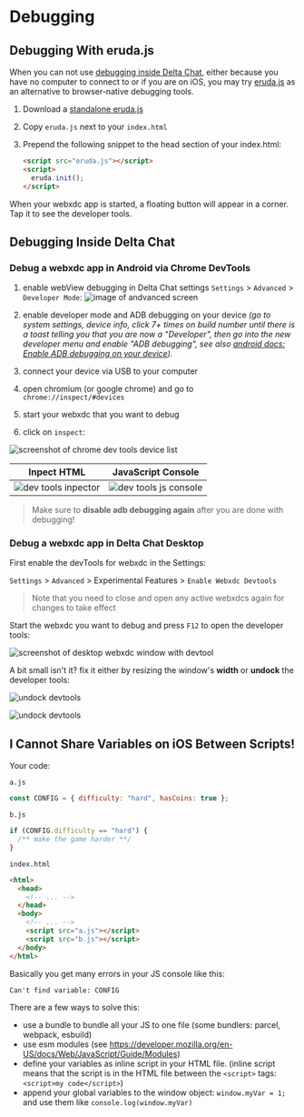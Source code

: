
# Debugging

## Debugging With eruda.js

When you can not use [debugging inside Delta Chat](#debugging-inside-delta-chat), 
either because you have no computer to connect to or if you are on iOS, 
you may try [eruda.js](https://github.com/liriliri/eruda) 
as an alternative to browser-native debugging tools.

1. Download a [standalone eruda.js](https://cdn.jsdelivr.net/npm/eruda)

1. Copy `eruda.js` next to your `index.html` 

1. Prepend the following snippet to the head section of your index.html: 

    ```html
    <script src="eruda.js"></script>
    <script>
      eruda.init();
    </script>
    ```

When your webxdc app is started, 
a floating button will appear in a corner. 
Tap it to see the developer tools.

## Debugging Inside Delta Chat

### Debug a webxdc app in Android via Chrome DevTools

1. enable webView debugging in Delta Chat settings 
   `Settings` > `Advanced` > `Developer Mode`: 
   <img alt="image of andvanced screen" src="images/android_remote_debug_enable.png" style="max-height:40vh" />

1. enable developer mode and ADB debugging on your device 
   _(go to system settings, device info, click 7+ times on build number 
   until there is a toast telling you that you are now a "Developer", 
   then go into the new developer menu and enable "ADB debugging", 
   see also [android docs: Enable ADB debugging on your device](https://developer.android.com/studio/command-line/adb#Enabling))._

1. connect your device via USB to your computer

1. open chromium (or google chrome) and go to `chrome://inspect/#devices`

1. start your webxdc that you want to debug

1. click on `inspect`:

<p>
<img
src="images/android_remote_debug_list.png"
alt="screenshot of chrome dev tools device list"
style="max-height:40vh"
/>
</p>

| Inpect HTML                                                      | JavaScript Console                                               |
| ---------------------------------------------------------------- | ---------------------------------------------------------------- |
| ![dev tools inpector](images/android_remote_debug_inspector.png) | ![dev tools js console](images/android_remote_debug_console.png) |

> Make sure to **disable adb debugging again** after you are done with debugging!


### Debug a webxdc app in Delta Chat Desktop

First enable the devTools for webxdc in the Settings:

  `Settings` > `Advanced` > Experimental Features > `Enable Webxdc Devtools`

> Note that you need to close and open any active webxdcs again for changes to take effect

Start the webxdc you want to debug and press `F12` to open the developer tools:

<p>
<img
src="images/desktop_debug_open.png"
alt="screenshot of desktop webxdc window with devtool"
style="max-height:40vh"
/>
</p>

A bit small isn't it? fix it either by resizing the window's **width** or **undock** the developer tools:

<p>
<img
src="images/desktop_debug_undock.png"
alt="undock devtools"
style="max-height:40vh"
/>
</p>

<p>
<img
src="images/desktop_debug_extra_window.png"
alt="undock devtools"
style="max-height:40vh"
/>
</p>

## I Cannot Share Variables on iOS Between Scripts!

Your code:

`a.js`

```js
const CONFIG = { difficulty: "hard", hasCoins: true };
```

`b.js`

```js
if (CONFIG.difficulty == "hard") {
  /** make the game harder **/
}
```

`index.html`

```html
<html>
  <head>
    <!-- ... -->
  </head>
  <body>
    <!-- ... -->
    <script src="a.js"></script>
    <script src="b.js"></script>
  </body>
</html>
```

Basically you get many errors in your JS console like this:

```
Can't find variable: CONFIG
```

There are a few ways to solve this:

- use a bundle to bundle all your JS to one file (some bundlers: parcel, webpack, esbuild)
- use esm modules (see <https://developer.mozilla.org/en-US/docs/Web/JavaScript/Guide/Modules>)
- define your variables as inline script in your HTML file. (inline script means that the script is in the HTML file between the `<script>` tags: `<script>my code</script>`)
- append your global variables to the window object: `window.myVar = 1;` and use them like `console.log(window.myVar)`
